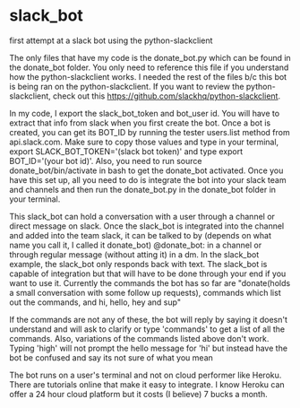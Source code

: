 # slack_bot
first attempt at a slack bot using the python-slackclient

The only files that have my code is the donate_bot.py which can be found in the donate_bot folder. You only need to reference this file if you understand how the python-slackclient works. I needed the rest of the files b/c this bot is being ran on the python-slackclient. If you want to review the python-slackclient, check out this https://github.com/slackhq/python-slackclient. 

In my code, I export the slack_bot_token and bot_user id. You will have to extract that info from slack when you first create the bot. Once a bot is created, you can get its BOT_ID by running the tester users.list method from api.slack.com. Make sure to copy those values and type in your terminal, export SLACK_BOT_TOKEN='(slack bot token)' and type export BOT_ID='(your bot id)'. Also, you need to run source donate_bot/bin/activate in bash to get the donate_bot activated. Once you have this set up, all you need to do is integrate the bot into your slack team and channels and then run the donate_bot.py in the donate_bot folder in your terminal.

This slack_bot can hold a conversation with a user through a channel or direct message on slack. Once the slack_bot is integrated into the channel and added into the team slack, it can be talked to by (depends on what name you call it, I called it donate_bot) @donate_bot: in a channel or through regular message (without atting it) in a dm. In the slack_bot example, the slack_bot only responds back with text. The slack_bot is capable of integration but that will have to be done through your end if you want to use it. Currently the commands the bot has so far are "donate(holds a small conversation with some follow up requests), commands which list out the commands, and hi, hello, hey and sup"

If the commands are not any of these, the bot will reply by saying it doesn't understand and will ask to clarify or type 'commands' to get a list of all the commands. Also, variations of the commands listed above don't work. Typing 'high' will not prompt the hello message for 'hi' but instead have the bot be confused and say its not sure of what you mean

The bot runs on a user's terminal and not on cloud performer like Heroku. There are tutorials online that make it easy to integrate. I know Heroku can offer a 24 hour cloud platform but it costs (I believe) 7 bucks a month. 


